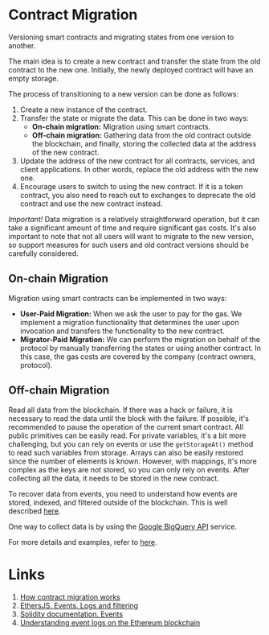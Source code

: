 # Contract Migration

Versioning smart contracts and migrating states from one version to another.

The main idea is to create a new contract and transfer the state from the old contract to the new one. Initially, the newly deployed contract will have an empty storage.

The process of transitioning to a new version can be done as follows:
1. Create a new instance of the contract.
2. Transfer the state or migrate the data. This can be done in two ways:
   - **On-chain migration:** Migration using smart contracts.
   - **Off-chain migration:** Gathering data from the old contract outside the blockchain, and finally, storing the collected data at the address of the new contract.
3. Update the address of the new contract for all contracts, services, and client applications. In other words, replace the old address with the new one.
4. Encourage users to switch to using the new contract. If it is a token contract, you also need to reach out to exchanges to deprecate the old contract and use the new contract instead.

_Important!_ Data migration is a relatively straightforward operation, but it can take a significant amount of time and require significant gas costs. It's also important to note that not all users will want to migrate to the new version, so support measures for such users and old contract versions should be carefully considered.

## On-chain Migration
Migration using smart contracts can be implemented in two ways:
- **User-Paid Migration:** When we ask the user to pay for the gas. We implement a migration functionality that determines the user upon invocation and transfers the functionality to the new contract.
- **Migrator-Paid Migration:** We can perform the migration on behalf of the protocol by manually transferring the states or using another contract. In this case, the gas costs are covered by the company (contract owners, protocol).

## Off-chain Migration
Read all data from the blockchain. If there was a hack or failure, it is necessary to read the data until the block with the failure. If possible, it's recommended to pause the operation of the current smart contract. All public primitives can be easily read. For private variables, it's a bit more challenging, but you can rely on events or use the `getStorageAt()` method to read such variables from storage. Arrays can also be easily restored since the number of elements is known. However, with mappings, it's more complex as the keys are not stored, so you can only rely on events. After collecting all the data, it needs to be stored in the new contract.

To recover data from events, you need to understand how events are stored, indexed, and filtered outside of the blockchain. This is well described [here](https://medium.com/mycrypto/understanding-event-logs-on-the-ethereum-blockchain-f4ae7ba50378).

One way to collect data is by using the [Google BigQuery API](https://cloud.google.com/blog/products/data-analytics/ethereum-bigquery-public-dataset-smart-contract-analytics) service.

For more details and examples, refer to [here](./big-query.md).

# Links

1. [How contract migration works](https://blog.trailofbits.com/2018/10/29/how-contract-migration-works/)
2. [EthersJS. Events. Logs and filtering](https://docs.ethers.io/v5/api/providers/provider/#Provider--events)
3. [Solidity documentation. Events](https://docs.soliditylang.org/en/v0.8.18/contracts.html#events)
4. [Understanding event logs on the Ethereum blockchain](https://medium.com/mycrypto/understanding-event-logs-on-the-ethereum-blockchain-f4ae7ba50378)
